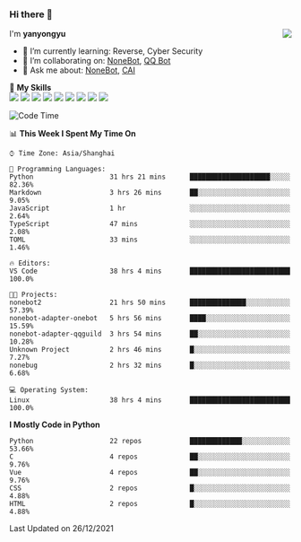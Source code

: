 ### Hi there 👋

<a href="#">
  <img align="right" src="https://github-readme-stats.vercel.app/api?username=yanyongyu&count_private=true&show_icons=true&bg_color=15,f2f7fd,E0EAFC" />
</a>

I'm **yanyongyu**

- 🌱 I’m currently learning: Reverse, Cyber Security
- 👯 I’m collaborating on: [NoneBot](https://github.com/nonebot), [QQ Bot](https://github.com/Mrs4s/go-cqhttp)
- 💬 Ask me about: [NoneBot](https://github.com/nonebot), [CAI](https://github.com/cscs181/CAI)

🌟 **My Skills**  
![](https://img.shields.io/badge/-Python-3e74a2?style=flat-square&logo=Python&logoColor=fff)
![](https://img.shields.io/badge/-Node.js-339933?style=flat-square&logo=Node.js&logoColor=fff)
![](https://img.shields.io/badge/-Vue-4fc08d?style=flat-square&logo=Vue.js&logoColor=fff)
![](https://img.shields.io/badge/-React-2d98ce?style=flat-square&logo=React&logoColor=fff)
![](https://img.shields.io/badge/-Docker-2496ED?style=flat-square&logo=Docker&logoColor=fff)
![](https://img.shields.io/badge/-Linux-000000?style=flat-square&logo=Linux&logoColor=fff)
![](https://img.shields.io/badge/-MySQL-4479A1?style=flat-square&logo=MySQL&logoColor=fff)
![](https://img.shields.io/badge/-Redis-DC382D?style=flat-square&logo=Redis&logoColor=fff)
![](https://img.shields.io/badge/-MongoDB-47A248?style=flat-square&logo=MongoDB&logoColor=fff)

<!--START_SECTION:waka-->
![Code Time](http://img.shields.io/badge/Code%20Time-1%2C944%20hrs%205%20mins-blue)

📊 **This Week I Spent My Time On** 

```text
⌚︎ Time Zone: Asia/Shanghai

💬 Programming Languages: 
Python                   31 hrs 21 mins      ████████████████████░░░░░   82.36% 
Markdown                 3 hrs 26 mins       ██░░░░░░░░░░░░░░░░░░░░░░░   9.05% 
JavaScript               1 hr                ░░░░░░░░░░░░░░░░░░░░░░░░░   2.64% 
TypeScript               47 mins             ░░░░░░░░░░░░░░░░░░░░░░░░░   2.08% 
TOML                     33 mins             ░░░░░░░░░░░░░░░░░░░░░░░░░   1.46%

🔥 Editors: 
VS Code                  38 hrs 4 mins       █████████████████████████   100.0%

🐱‍💻 Projects: 
nonebot2                 21 hrs 50 mins      ██████████████░░░░░░░░░░░   57.39% 
nonebot-adapter-onebot   5 hrs 56 mins       ████░░░░░░░░░░░░░░░░░░░░░   15.59% 
nonebot-adapter-qqguild  3 hrs 54 mins       ██░░░░░░░░░░░░░░░░░░░░░░░   10.28% 
Unknown Project          2 hrs 46 mins       █░░░░░░░░░░░░░░░░░░░░░░░░   7.27% 
nonebug                  2 hrs 32 mins       █░░░░░░░░░░░░░░░░░░░░░░░░   6.68%

💻 Operating System: 
Linux                    38 hrs 4 mins       █████████████████████████   100.0%

```

**I Mostly Code in Python** 

```text
Python                   22 repos            █████████████░░░░░░░░░░░░   53.66% 
C                        4 repos             ██░░░░░░░░░░░░░░░░░░░░░░░   9.76% 
Vue                      4 repos             ██░░░░░░░░░░░░░░░░░░░░░░░   9.76% 
CSS                      2 repos             █░░░░░░░░░░░░░░░░░░░░░░░░   4.88% 
HTML                     2 repos             █░░░░░░░░░░░░░░░░░░░░░░░░   4.88%

```



 Last Updated on 26/12/2021
<!--END_SECTION:waka-->

